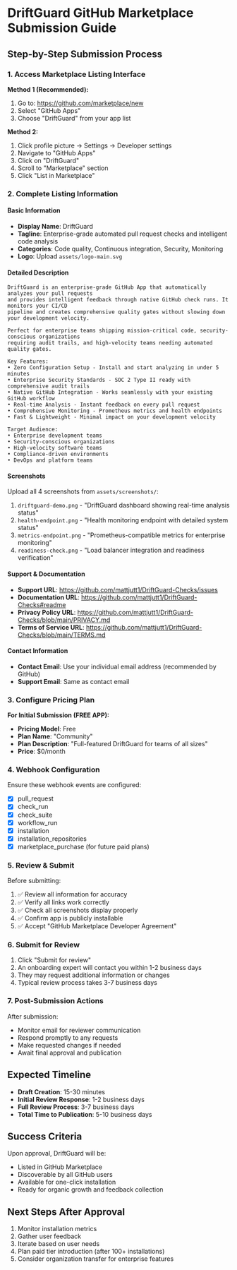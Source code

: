 # DriftGuard GitHub Marketplace Submission Guide

## Step-by-Step Submission Process

### 1. Access Marketplace Listing Interface

**Method 1 (Recommended):**
1. Go to: https://github.com/marketplace/new
2. Select "GitHub Apps"
3. Choose "DriftGuard" from your app list

**Method 2:**
1. Click profile picture → Settings → Developer settings  
2. Navigate to "GitHub Apps"
3. Click on "DriftGuard"
4. Scroll to "Marketplace" section
5. Click "List in Marketplace"

### 2. Complete Listing Information

#### Basic Information
- **Display Name**: DriftGuard
- **Tagline**: Enterprise-grade automated pull request checks and intelligent code analysis
- **Categories**: Code quality, Continuous integration, Security, Monitoring
- **Logo**: Upload `assets/logo-main.svg`

#### Detailed Description
```
DriftGuard is an enterprise-grade GitHub App that automatically analyzes your pull requests 
and provides intelligent feedback through native GitHub check runs. It monitors your CI/CD 
pipeline and creates comprehensive quality gates without slowing down your development velocity.

Perfect for enterprise teams shipping mission-critical code, security-conscious organizations 
requiring audit trails, and high-velocity teams needing automated quality gates.

Key Features:
• Zero Configuration Setup - Install and start analyzing in under 5 minutes
• Enterprise Security Standards - SOC 2 Type II ready with comprehensive audit trails  
• Native GitHub Integration - Works seamlessly with your existing GitHub workflow
• Real-time Analysis - Instant feedback on every pull request
• Comprehensive Monitoring - Prometheus metrics and health endpoints
• Fast & Lightweight - Minimal impact on your development velocity

Target Audience:
• Enterprise development teams
• Security-conscious organizations  
• High-velocity software teams
• Compliance-driven environments
• DevOps and platform teams
```

#### Screenshots
Upload all 4 screenshots from `assets/screenshots/`:
1. `driftguard-demo.png` - "DriftGuard dashboard showing real-time analysis status"
2. `health-endpoint.png` - "Health monitoring endpoint with detailed system status"  
3. `metrics-endpoint.png` - "Prometheus-compatible metrics for enterprise monitoring"
4. `readiness-check.png` - "Load balancer integration and readiness verification"

#### Support & Documentation
- **Support URL**: https://github.com/mattjutt1/DriftGuard-Checks/issues
- **Documentation URL**: https://github.com/mattjutt1/DriftGuard-Checks#readme
- **Privacy Policy URL**: https://github.com/mattjutt1/DriftGuard-Checks/blob/main/PRIVACY.md
- **Terms of Service URL**: https://github.com/mattjutt1/DriftGuard-Checks/blob/main/TERMS.md

#### Contact Information
- **Contact Email**: Use your individual email address (recommended by GitHub)
- **Support Email**: Same as contact email

### 3. Configure Pricing Plan

**For Initial Submission (FREE APP):**
- **Pricing Model**: Free
- **Plan Name**: "Community"
- **Plan Description**: "Full-featured DriftGuard for teams of all sizes"
- **Price**: $0/month

### 4. Webhook Configuration

Ensure these webhook events are configured:
- [x] pull_request
- [x] check_run  
- [x] check_suite
- [x] workflow_run
- [x] installation
- [x] installation_repositories
- [x] marketplace_purchase (for future paid plans)

### 5. Review & Submit

Before submitting:
1. ✅ Review all information for accuracy
2. ✅ Verify all links work correctly
3. ✅ Check all screenshots display properly
4. ✅ Confirm app is publicly installable
5. ✅ Accept "GitHub Marketplace Developer Agreement"

### 6. Submit for Review

1. Click "Submit for review"
2. An onboarding expert will contact you within 1-2 business days
3. They may request additional information or changes
4. Typical review process takes 3-7 business days

### 7. Post-Submission Actions

After submission:
- Monitor email for reviewer communication
- Respond promptly to any requests
- Make requested changes if needed
- Await final approval and publication

## Expected Timeline

- **Draft Creation**: 15-30 minutes
- **Initial Review Response**: 1-2 business days  
- **Full Review Process**: 3-7 business days
- **Total Time to Publication**: 5-10 business days

## Success Criteria

Upon approval, DriftGuard will be:
- Listed in GitHub Marketplace
- Discoverable by all GitHub users
- Available for one-click installation
- Ready for organic growth and feedback collection

## Next Steps After Approval

1. Monitor installation metrics
2. Gather user feedback
3. Iterate based on user needs
4. Plan paid tier introduction (after 100+ installations)
5. Consider organization transfer for enterprise features